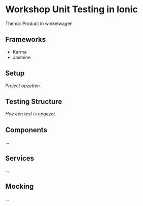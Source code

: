 # Workshop Unit Testing in Ionic

Thema: Product in winkelwagen

## Frameworks

- Karma
- Jasmine

## Setup 

*Project opzetten.*

## Testing Structure

*Hoe een test is opgezet.*

## Components

...

## Services

...

## Mocking

...







